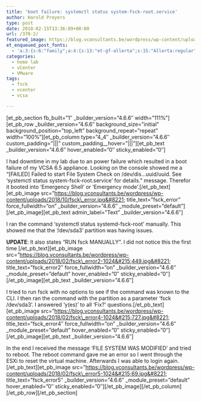 ```yaml
---
title: 'boot failure: systemctl status system-fsck-root.service'
author: Harold Preyers
type: post
date: 2018-02-15T13:36:09+00:00
url: /370-2/
featured_image: https://blog.vconsultants.be/wordpress/wp-content/uploads/2018/10/fsck_error.jpg
et_enqueued_post_fonts:
  - 'a:3:{s:6:"family";a:4:{s:13:"et-gf-allerta";s:15:"Allerta:regular";s:11:"et-gf-alice";s:13:"Alice:regular";s:16:"et-gf-montserrat";s:137:"Montserrat:100,200,300,regular,500,600,700,800,900,100italic,200italic,300italic,italic,500italic,600italic,700italic,800italic,900italic";s:19:"et-gf-alegreya-sans";s:112:"Alegreya+Sans:100,100italic,300,300italic,regular,italic,500,500italic,700,700italic,800,800italic,900,900italic";}s:6:"subset";a:7:{i:0;s:5:"latin";i:1;s:8:"cyrillic";i:2;s:12:"cyrillic-ext";i:3;s:9:"latin-ext";i:4;s:10:"vietnamese";i:5;s:5:"greek";i:6;s:9:"greek-ext";}s:9:"cache_key";s:72:"{"gph":-1,"divi":"4.20.2","wp":"6.1.1","enable_all_character_sets":"on"}";}'
categories:
  - home lab
  - vCenter
  - VMware
tags:
  - fsck
  - vcenter
  - vcsa

---
```

 \[et\_pb\_section fb\_built=&#8221;1&#8243; \_builder\_version=&#8221;4.6.6&#8243; width=&#8221;111%&#8221;\]\[et\_pb\_row \_builder\_version=&#8221;4.6.6&#8243; background\_size=&#8221;initial&#8221; background\_position=&#8221;top\_left&#8221; background\_repeat=&#8221;repeat&#8221; width=&#8221;100%&#8221;\]\[et\_pb\_column type=&#8221;4\_4&#8243; \_builder\_version=&#8221;4.6.6&#8243; custom\_padding=&#8221;|||&#8221; custom\_padding_\_hover=&#8221;|||&#8221;\]\[et\_pb\_text \_builder\_version=&#8221;4.6.6&#8243; hover\_enabled=&#8221;0&#8243; sticky_enabled=&#8221;0&#8243;\]

I had downtime in my lab due to an power failure which resulted in a boot failure of my VCSA 6.5 appliance. Looking on the console showed me a &#8220;[FAILED] Failed to start File System Check on /dev/dis&#8230;uuid/uuid. See &#8216;systemctl status system-fsck-root.service&#8217; for details.&#8221; message. Therefor it booted into &#8216;Emergency Shell&#8217; or &#8216;Emergency mode&#8217;.\[/et\_pb\_text\]\[et\_pb\_image src=&#8221;https://blog.vconsultants.be/wordpress/wp-content/uploads/2018/10/fsck\_error.jpg&#8221; title\_text=&#8221;fsck\_error&#8221; force\_fullwidth=&#8221;on&#8221; \_builder\_version=&#8221;4.6.6&#8243; \_module\_preset=&#8221;default&#8221;\]\[/et\_pb\_image\]\[et\_pb\_text admin\_label=&#8221;Text&#8221; \_builder_version=&#8221;4.6.6&#8243;\]

I ran the command &#8216;systemctl status systemd-fsck-root&#8217; manually. This showed me that the &#8216;/dev/sda3&#8217; partition was having issues.

**UPDATE**: It also states &#8220;RUN fsck MANUALLY&#8221;. I did not notice this the first time \[/et\_pb\_text\]\[et\_pb\_image src=&#8221;https://blog.vconsultants.be/wordpress/wp-content/uploads/2018/02/fsck\_error2-1024&#215;449.jpg&#8221; title\_text=&#8221;fsck\_error2&#8243; force\_fullwidth=&#8221;on&#8221; \_builder\_version=&#8221;4.6.6&#8243; \_module\_preset=&#8221;default&#8221; hover\_enabled=&#8221;0&#8243; sticky\_enabled=&#8221;0&#8243;\]\[/et\_pb\_image\]\[et\_pb\_text \_builder\_version=&#8221;4.6.6&#8243;\]

[][1]I tried to run fsck with no options to see if the command was known to the CLI. I then ran the command with the partition as a parameter &#8216;fsck /dev/sda3&#8217;. I answered &#8216;y(es)&#8217; to all &#8216;Fix<y>?&#8217; questions.\[/et\_pb\_text\]\[et\_pb\_image src=&#8221;https://blog.vconsultants.be/wordpress/wp-content/uploads/2018/02/fsck\_error4-1024&#215;727.jpg&#8221; title\_text=&#8221;fsck\_error4&#8243; force\_fullwidth=&#8221;on&#8221; \_builder\_version=&#8221;4.6.6&#8243; \_module\_preset=&#8221;default&#8221; hover\_enabled=&#8221;0&#8243; sticky\_enabled=&#8221;0&#8243;\]\[/et\_pb\_image\]\[et\_pb\_text \_builder\_version=&#8221;4.6.6&#8243;\]

In the end I received the message &#8216;FILE SYSTEM WAS MODIFIED&#8217; and tried to reboot. The reboot command gave me an error so I went through the ESXi to reset the virtual machine. Afterwards I was able to login again.\[/et\_pb\_text\]\[et\_pb\_image src=&#8221;https://blog.vconsultants.be/wordpress/wp-content/uploads/2018/02/fsck\_error5-1024&#215;69.jpg&#8221; title\_text=&#8221;fsck\_error5&#8243; \_builder\_version=&#8221;4.6.6&#8243; \_module\_preset=&#8221;default&#8221; hover\_enabled=&#8221;0&#8243; sticky\_enabled=&#8221;0&#8243;\]\[/et\_pb\_image\]\[/et\_pb\_column\]\[/et\_pb\_row\]\[/et\_pb_section\]

 [1]: https://blog.vconsultants.be/wordpress/wp-content/uploads/2018/02/fsck_error2.jpg